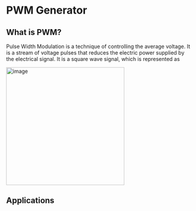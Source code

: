 # PWM Generator
## What is PWM?
Pulse Width Modulation is a technique of controlling the average voltage. It is a stream of voltage pulses that reduces the electric power supplied by the electrical signal. It is a square wave signal, which is represented as

<picture> <img width="318" alt="image" src="https://github.com/Gurusatwik/PWM-Generator/assets/113631826/a2c1c02f-ba71-44c8-aacd-cfa70b39a7bf">


## Applications


